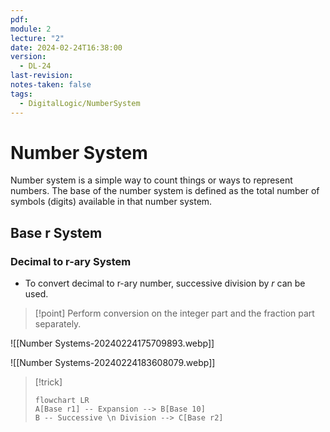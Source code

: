 ```yaml
---
pdf: 
module: 2
lecture: "2"
date: 2024-02-24T16:38:00
version:
  - DL-24
last-revision: 
notes-taken: false
tags:
  - DigitalLogic/NumberSystem
---
```

# Number System
Number system is a simple way to count things or ways to represent numbers.
The base of the number system is defined as the total number of symbols (digits) available in that number system.

## Base r System


### Decimal to r-ary System

- To convert decimal to r-ary number, successive division by $r$ can be used.

> [!point] Perform conversion on the integer part and the fraction part separately.

![[Number Systems-20240224175709893.webp]]

![[Number Systems-20240224183608079.webp]]

> [!trick] 
> ```mermaid
> flowchart LR
> A[Base r1] -- Expansion --> B[Base 10] 
> B -- Successive \n Division --> C[Base r2]
> ```
>




